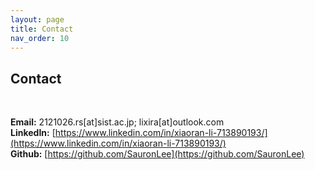 ```yaml
---
layout: page
title: Contact
nav_order: 10
---
```



## Contact

<br>

**Email:** 2121026.rs[at]sist.ac.jp; lixira[at]outlook.com  
**LinkedIn:** [https://www.linkedin.com/in/xiaoran-li-713890193/](https://www.linkedin.com/in/xiaoran-li-713890193/)  
**Github:** [https://github.com/SauronLee](https://github.com/SauronLee)


<!--<video muted autoplay playsinline loop style="width:100%">
    <source src="../images/top_video.mp4" type="video/mp4" />
</video>-->